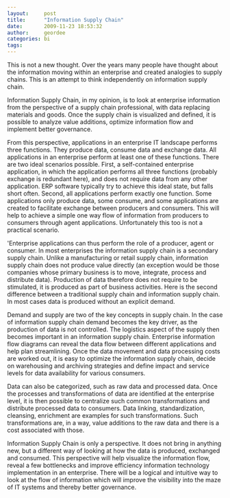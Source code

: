 ```yaml
---
layout:     post
title:      "Information Supply Chain"
date:       2009-11-23 18:53:32
author:     geordee
categories: bi
tags:
---
```


This is not a new thought. Over the years many people have thought about the information moving within an enterprise and created analogies to supply chains. This is an attempt to think independently on information supply chain.

Information Supply Chain, in my opinion, is to look at enterprise information from the perspective of a supply chain professional, with data replacing materials and goods. Once the supply chain is visualized and defined, it is possible to analyze value additions, optimize information flow and implement better governance.

From this perspective, applications in an enterprise IT landscape performs three functions. They produce data, consume data and exchange data. All applications in an enterprise perform at least one of these functions. There are two ideal scenarios possible. First, a self-contained enterprise application, in which the application performs all three functions (probably exchange is redundant here), and does not require data from any other application. ERP software typically try to achieve this ideal state, but falls short often. Second, all applications perform exactly one function. Some applications only produce data, some consume, and some applications are created to facilitate exchange between producers and consumers. This will help to achieve a simple one way flow of information from producers to consumers through agent applications. Unfortunately this too is not a practical scenario.

'Enterprise applications can thus perform the role of a producer, agent or consumer. In most enterprises the information supply chain is a secondary supply chain. Unlike a manufacturing or retail supply chain, information supply chain does not produce value directly (an exception would be those companies whose primary business is to move, integrate, process and distribute data). Production of data therefore does not require to be stimulated, it is produced as part of business activities. Here is the second difference between a traditional supply chain and information supply chain. In most cases data is produced without an explicit demand.

Demand and supply are two of the key concepts in supply chain. In the case of information supply chain demand becomes the key driver, as the production of data is not controlled. The logistics aspect of the supply then becomes important in an information supply chain. Enterprise information flow diagrams can reveal the data flow between different applications and help plan streamlining. Once the data movement and data processing costs are worked out, it is easy to optimize the information supply chain, decide on warehousing and archiving strategies and define impact and service levels for data availability for various consumers.

Data can also be categorized, such as raw data and processed data. Once the processes and transformations of data are identified at the enterprise level, it is then possible to centralize such common transformations and distribute processed data to consumers. Data linking, standardization, cleansing, enrichment are examples for such transformations. Such transformations are, in a way, value additions to the raw data and there is a cost associated with those.

Information Supply Chain is only a perspective. It does not bring in anything new, but a different way of looking at how the data is produced, exchanged and consumed. This perspective will help visualize the information flow, reveal a few bottlenecks and improve efficiency information technology implementation in an enterprise. There will be a logical and intuitive way to look at the flow of information which will improve the visibility into the maze of IT systems and thereby better governance.
